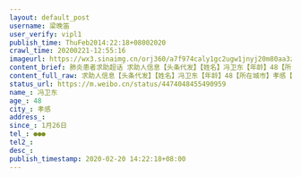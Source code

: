 ```yaml
---
layout: default_post
username: 梁晚笛
user_verify: vipl1
publish_time: ThuFeb2014:22:18+08002020
crawl_time: 20200221-12:55:16
imageurl: https://wx3.sinaimg.cn/orj360/a7f974caly1gc2ugw1jnyj20m80aa3za.jpg,https://wx2.sinaimg.cn/orj360/a7f974caly1gc2ugwgi1sj20m80aat9b.jpg
content_brief: 肺炎患者求助超话 求助人信息【头条代发】【姓名】冯卫东【年龄】48【所在城市】孝感【详细地址】湖北孝感中心医院【患病时间】1月26日【急需的帮助】上级专家中西医联合会诊和治愈患者O型血浆【联系人】熊瑾彦【联系方式】●●●【诊断信息】在孝感中心医院ICU插管十一天无明显改 ...全文
content_full_raw: 求助人信息【头条代发】【姓名】冯卫东【年龄】48【所在城市】孝感【详细地址】湖北孝感中心医院【患病时间】1月26日【急需的帮助】上级专家中西医联合会诊和治愈患者O型血浆【联系人】熊瑾彦【联系方式】●●●【诊断信息】在孝感中心医院ICU插管十一天无明显改善
status_url: https://m.weibo.cn/status/4474048455490959
name_: 冯卫东
age_: 48
city_: 孝感
address_: 
since_: 1月26日
tel_: ●●●
tel2_: 
desc_: 
publish_timestamp: 2020-02-20 14:22:18+08:00
---
```

